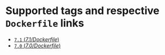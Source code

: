 # Supported tags and respective `Dockerfile` links

- [`7.1` (*7.1/Dockerfile*)](https://github.com/razorcreations/php-pipelines/blob/master/7.1/Dockerfile)
- [`7.0` (*7.0/Dockerfile*)](https://github.com/razorcreations/php-pipelines/blob/master/7.0/Dockerfile)

